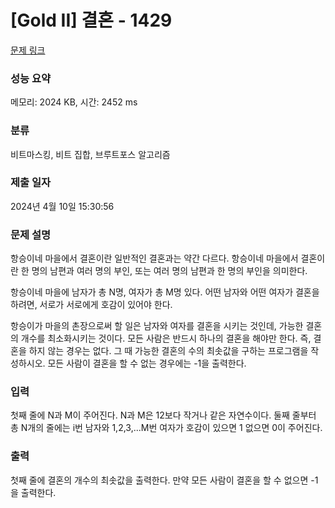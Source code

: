 # [Gold II] 결혼 - 1429 

[문제 링크](https://www.acmicpc.net/problem/1429) 

### 성능 요약

메모리: 2024 KB, 시간: 2452 ms

### 분류

비트마스킹, 비트 집합, 브루트포스 알고리즘

### 제출 일자

2024년 4월 10일 15:30:56

### 문제 설명

<p>항승이네 마을에서 결혼이란 일반적인 결혼과는 약간 다르다. 항승이네 마을에서 결혼이란 한 명의 남편과 여러 명의 부인, 또는 여러 명의 남편과 한 명의 부인을 의미한다.</p>

<p>항승이네 마을에 남자가 총 N명, 여자가 총 M명 있다. 어떤 남자와 어떤 여자가 결혼을 하려면, 서로가 서로에게 호감이 있어야 한다.</p>

<p>항승이가 마을의 촌장으로써 할 일은 남자와 여자를 결혼을 시키는 것인데, 가능한 결혼의 개수를 최소화시키는 것이다. 모든 사람은 반드시 하나의 결혼을 해야만 한다. 즉, 결혼을 하지 않는 경우는 없다. 그 때 가능한 결혼의 수의 최솟값을 구하는 프로그램을 작성하시오. 모든 사람이 결혼을 할 수 없는 경우에는 -1을 출력한다.</p>

### 입력 

 <p>첫째 줄에 N과 M이 주어진다. N과 M은 12보다 작거나 같은 자연수이다. 둘째 줄부터 총 N개의 줄에는 i번 남자와 1,2,3,...M번 여자가 호감이 있으면 1 없으면 0이 주어진다.</p>

### 출력 

 <p>첫째 줄에 결혼의 개수의 최솟값을 출력한다. 만약 모든 사람이 결혼을 할 수 없으면 -1을 출력한다.</p>

